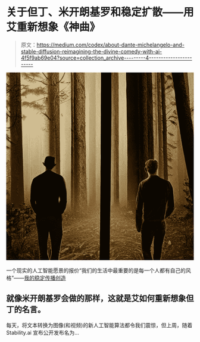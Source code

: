 # 关于但丁、米开朗基罗和稳定扩散——用艾重新想象《神曲》

> 原文：<https://medium.com/codex/about-dante-michelangelo-and-stable-diffusion-reimagining-the-divine-comedy-with-ai-4f5f9ab69e04?source=collection_archive---------4----------------------->

![](img/de81b52b6b47c9b5a0a431cec46da2c7.png)

一个现实的人工智能愿景的报价“我们的生活中最重要的是每一个人都有自己的风格”——[我的稳定传播创造](https://www.instagram.com/mystablediffusioncreations/)

## 就像米开朗基罗会做的那样，这就是艾如何重新想象但丁的名言。

每天，将文本转换为图像(和视频)的新人工智能算法都令我们震惊，但上周，随着 Stability.ai 宣布公开发布名为…